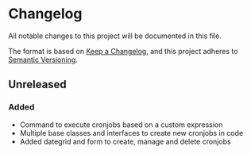 # Changelog
All notable changes to this project will be documented in this file.

The format is based on [Keep a Changelog](https://keepachangelog.com/en/1.0.0/),
and this project adheres to [Semantic Versioning](https://semver.org/spec/v2.0.0.html).

## Unreleased
### Added
- Command to execute cronjobs based on a custom expression
- Multiple base classes and interfaces to create new cronjobs in code
- Added dategrid and form to create, manage and delete cronjobs

